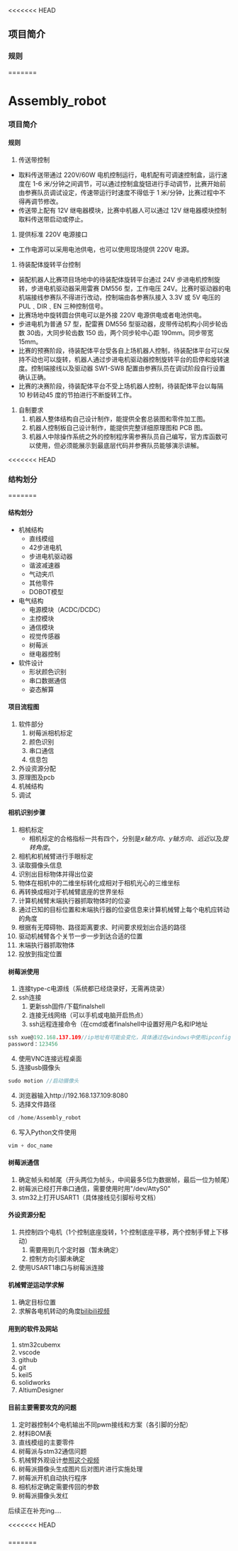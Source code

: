 <<<<<<< HEAD
## 项目简介

### 规则
=======
# Assembly_robot

### 项目简介

#### 规则

1. 传送带控制
- 取料传送带通过 220V/60W 电机控制运行，电机配有可调速控制盒，运行速度在 1-6 米/分钟之间调节，可以通过控制盒旋钮进行手动调节，比赛开始前由参赛队员调试设定，传速带运行时速度不得低于 1 米/分钟，比赛过程中不得再调节修改。
- 传送带上配有 12V 继电器模块，比赛中机器人可以通过 12V 继电器模块控制取料传送带启动或停止。
1. 提供标准 220V 电源接口
- 工作电源可以采用电池供电，也可以使用现场提供 220V 电源。
1. 待装配体旋转平台控制
- 装配机器人比赛项目场地中的待装配体旋转平台通过 24V 步进电机控制旋转，步进电机驱动器采用雷赛 DM556 型，工作电压 24V。比赛时驱动器的电机端接线参赛队不得进行改动，控制端由各参赛队接入 3.3V 或 5V 电压的 PUL﹑DIR﹑EN 三种控制信号。
- 比赛场地中旋转圆台供电可以是外接 220V 电源供电或者电池供电。
- 步进电机为普通 57 型，配雷赛 DM556 型驱动器，皮带传动机构小同步轮齿数 30齿，大同步轮齿数 150 齿，两个同步轮中心距 190mm。同步带宽 15mm。
- 比赛的预赛阶段，待装配体平台受各自上场机器人控制，待装配体平台可以保持不动也可以旋转，机器人通过步进电机驱动器控制旋转平台的启停和旋转速度。控制端接线以及驱动器 SW1-SW8 配置由参赛队员在调试阶段自行设置确认正确。
- 比赛的决赛阶段，待装配体平台不受上场机器人控制，待装配体平台以每隔 10 秒转动45 度的节拍进行不断旋转工作。
1. 自制要求 
   1) 机器人整体结构自己设计制作，能提供全套总装图和零件加工图。
   2) 机器人控制板自己设计制作，能提供完整详细原理图和 PCB 图。
   3) 机器人中除操作系统之外的控制程序需参赛队员自己编写，官方库函数可以使用，但必须能展示到最底层代码并参赛队员能够演示讲解。




<<<<<<< HEAD
### 结构划分
=======
#### 结构划分
- 机械结构
  - 直线模组
  - 42步进电机
  - 步进电机驱动器
  - 谐波减速器
  - 气动夹爪
  - 其他零件
  - DOBOT模型
- 电气结构
  - 电源模块（ACDC/DCDC）
  - 主控模块
  - 通信模块
  - 视觉传感器
  - 树莓派
  - 继电器控制
- 软件设计
  - 形状颜色识别
  - 串口数据通信
  - 姿态解算

#### 项目流程图
1. 软件部分
   1. 树莓派相机标定
   2. 颜色识别
   3. 串口通信
   4. 信息包
2. 外设资源分配
3. 原理图及pcb
4. 机械结构
5. 调试

#### 相机识别步骤
1. 相机标定
   - 相机标定的合格指标一共有四个，分别是*x轴方向*、*y轴方向*、*远近*以及*旋转角度*。
2. 相机和机械臂进行手眼标定
3. 读取摄像头信息
4. 识别出目标物体并得出位姿
5. 物体在相机中的二维坐标转化成相对于相机光心的三维坐标
6. 再转换成相对于机械臂底座的世界坐标
7. 计算机械臂末端执行器抓取物体时的位姿
8. 通过已知的目标位置和末端执行器的位姿信息来计算机械臂上每个电机应转动的角度
9.  根据有无障碍物、路径距离要求、时间要求规划出合适的路径
10. 驱动机械臂各个关节一步一步到达合适的位置
11. 末端执行器抓取物体
12. 投放到指定位置



#### 树莓派使用
1. 连接type-c电源线（系统都已经烧录好，无需再烧录）
2. ssh连接 
   1. 更新ssh固件/下载finalshell
   2. 连接无线网络（可以手机或电脑开启热点）
   3. ssh远程连接命令（在cmd或者finalshell中设置好用户名和IP地址
```C
ssh xue@192.168.137.109//ip地址有可能会变化，具体通过在windows中使用ipconfig命令确定
password：123456
```
   4. 使用VNC连接远程桌面
3. 连接usb摄像头 
```C
sudo motion //启动摄像头 
```
4. 浏览器输入http://192.168.137.109:8080
5. 选择文件路径
```C
cd /home/Assembly_robot
```
6. 写入Python文件使用
```C
vim + doc_name
```

#### 树莓派通信
1. 确定帧头和帧尾（开头两位为帧头，中间最多5位为数据帧，最后一位为帧尾）
2. 树莓派已经打开串口通信，需要使用时用"/dev/AttyS0"
3. stm32上打开USART1（具体接线见引脚标号文档）

#### 外设资源分配
1. 共控制四个电机（1个控制底座旋转，1个控制底座平移，两个控制手臂上下移动）
   1. 需要用到几个定时器（暂未确定）
   2. 控制方向引脚未确定
2. 使用USART1串口与树莓派连接


#### 机械臂逆运动学求解
1. 确定目标位置
2. 求解各电机转动的角度[bilibili视频](https://www.bilibili.com/video/BV1Vh411j7HW/?spm_id_from=333.1007.top_right_bar_window_default_collection.content.click&vd_source=6c8c6daa163c1df4bfba8b5eb38390b1)



#### 用到的软件及网站
1. stm32cubemx
2. vscode
3. github 
4. git
5. keil5
6. solidworks
7. AltiumDesigner



#### 目前主要需要攻克的问题
1. 定时器控制4个电机输出不同pwm接线和方案（各引脚的分配）
2. 材料BOM表
3. 直线模组的主要零件
4. 树莓派与stm32通信问题
5. 机械臂外观设计[参照这个视频](https://www.bilibili.com/video/BV16x411R7kQ/?spm_id_from=333.1007.top_right_bar_window_custom_collection.content.click&vd_source=6c8c6daa163c1df4bfba8b5eb38390b1)
6. 树莓派摄像头生成图片后对图片进行实施处理
7. 树莓派开机自动执行程序
8. 相机标定确定需要传回的参数
9. 树莓派摄像头发红

后续正在补充ing....

<<<<<<< HEAD
### 
=======
#### 

